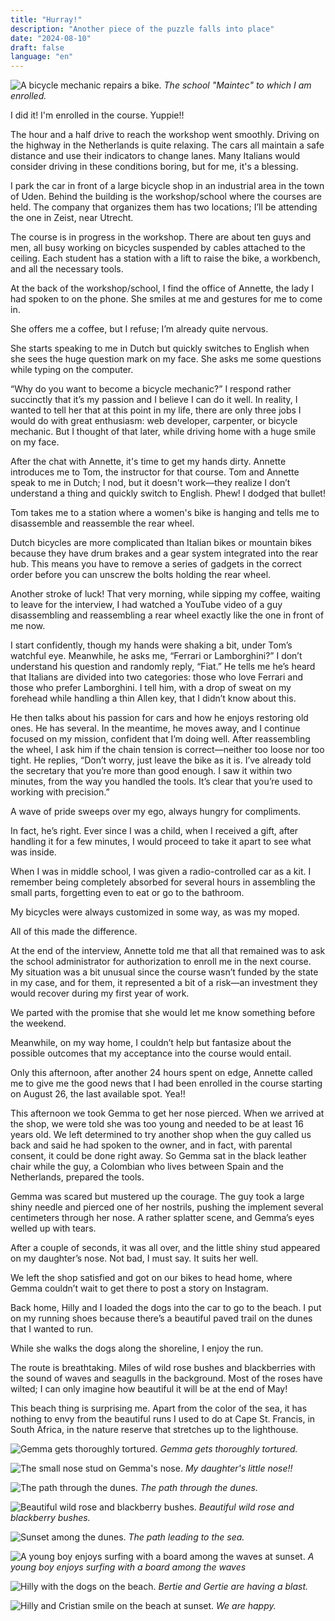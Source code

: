 ```yaml
---
title: "Hurray!"
description: "Another piece of the puzzle falls into place"
date: "2024-08-10"
draft: false
language: "en"
---
```


![A bicycle mechanic repairs a bike.](../../../../assets/images/post-26/pic-1.jpg)
_The school "Maintec" to which I am enrolled._

I did it! I'm enrolled in the course. Yuppie!!

The hour and a half drive to reach the workshop went smoothly. Driving on the highway in the Netherlands is quite relaxing. The cars all maintain a safe distance and use their indicators to change lanes. Many Italians would consider driving in these conditions boring, but for me, it's a blessing.

I park the car in front of a large bicycle shop in an industrial area in the town of Uden. Behind the building is the workshop/school where the courses are held. The company that organizes them has two locations; I’ll be attending the one in Zeist, near Utrecht.

The course is in progress in the workshop. There are about ten guys and men, all busy working on bicycles suspended by cables attached to the ceiling. Each student has a station with a lift to raise the bike, a workbench, and all the necessary tools.

At the back of the workshop/school, I find the office of Annette, the lady I had spoken to on the phone. She smiles at me and gestures for me to come in.

She offers me a coffee, but I refuse; I’m already quite nervous.

She starts speaking to me in Dutch but quickly switches to English when she sees the huge question mark on my face. She asks me some questions while typing on the computer.

“Why do you want to become a bicycle mechanic?” I respond rather succinctly that it’s my passion and I believe I can do it well. In reality, I wanted to tell her that at this point in my life, there are only three jobs I would do with great enthusiasm: web developer, carpenter, or bicycle mechanic. But I thought of that later, while driving home with a huge smile on my face.

After the chat with Annette, it's time to get my hands dirty. Annette introduces me to Tom, the instructor for that course. Tom and Annette speak to me in Dutch; I nod, but it doesn't work—they realize I don’t understand a thing and quickly switch to English. Phew! I dodged that bullet!

Tom takes me to a station where a women's bike is hanging and tells me to disassemble and reassemble the rear wheel.

Dutch bicycles are more complicated than Italian bikes or mountain bikes because they have drum brakes and a gear system integrated into the rear hub. This means you have to remove a series of gadgets in the correct order before you can unscrew the bolts holding the rear wheel.

Another stroke of luck! That very morning, while sipping my coffee, waiting to leave for the interview, I had watched a YouTube video of a guy disassembling and reassembling a rear wheel exactly like the one in front of me now.

I start confidently, though my hands were shaking a bit, under Tom’s watchful eye. Meanwhile, he asks me, “Ferrari or Lamborghini?” I don’t understand his question and randomly reply, “Fiat.” He tells me he’s heard that Italians are divided into two categories: those who love Ferrari and those who prefer Lamborghini. I tell him, with a drop of sweat on my forehead while handling a thin Allen key, that I didn’t know about this.

He then talks about his passion for cars and how he enjoys restoring old ones. He has several. In the meantime, he moves away, and I continue focused on my mission, confident that I’m doing well. After reassembling the wheel, I ask him if the chain tension is correct—neither too loose nor too tight. He replies, “Don’t worry, just leave the bike as it is. I’ve already told the secretary that you’re more than good enough. I saw it within two minutes, from the way you handled the tools. It’s clear that you’re used to working with precision.”

A wave of pride sweeps over my ego, always hungry for compliments.

In fact, he’s right. Ever since I was a child, when I received a gift, after handling it for a few minutes, I would proceed to take it apart to see what was inside.

When I was in middle school, I was given a radio-controlled car as a kit. I remember being completely absorbed for several hours in assembling the small parts, forgetting even to eat or go to the bathroom.

My bicycles were always customized in some way, as was my moped.

All of this made the difference.

At the end of the interview, Annette told me that all that remained was to ask the school administrator for authorization to enroll me in the next course. My situation was a bit unusual since the course wasn’t funded by the state in my case, and for them, it represented a bit of a risk—an investment they would recover during my first year of work.

We parted with the promise that she would let me know something before the weekend.

Meanwhile, on my way home, I couldn’t help but fantasize about the possible outcomes that my acceptance into the course would entail.

Only this afternoon, after another 24 hours spent on edge, Annette called me to give me the good news that I had been enrolled in the course starting on August 26, the last available spot. Yea!!

This afternoon we took Gemma to get her nose pierced. When we arrived at the shop, we were told she was too young and needed to be at least 16 years old. We left determined to try another shop when the guy called us back and said he had spoken to the owner, and in fact, with parental consent, it could be done right away. So Gemma sat in the black leather chair while the guy, a Colombian who lives between Spain and the Netherlands, prepared the tools.

Gemma was scared but mustered up the courage. The guy took a large shiny needle and pierced one of her nostrils, pushing the implement several centimeters through her nose. A rather splatter scene, and Gemma’s eyes welled up with tears.

After a couple of seconds, it was all over, and the little shiny stud appeared on my daughter’s nose. Not bad, I must say. It suits her well.

We left the shop satisfied and got on our bikes to head home, where Gemma couldn’t wait to get there to post a story on Instagram.

Back home, Hilly and I loaded the dogs into the car to go to the beach. I put on my running shoes because there’s a beautiful paved trail on the dunes that I wanted to run.

While she walks the dogs along the shoreline, I enjoy the run.

The route is breathtaking. Miles of wild rose bushes and blackberries with the sound of waves and seagulls in the background. Most of the roses have wilted; I can only imagine how beautiful it will be at the end of May!

This beach thing is surprising me. Apart from the color of the sea, it has nothing to envy from the beautiful runs I used to do at Cape St. Francis, in South Africa, in the nature reserve that stretches up to the lighthouse.

![Gemma gets thoroughly tortured.](../../../../assets/images/post-26/pic-2.jpg)
_Gemma gets thoroughly tortured._

![The small nose stud on Gemma's nose.](../../../../assets/images/post-26/pic-3.jpg)
_My daughter's little nose!!_

![The path through the dunes.](../../../../assets/images/post-26/pic-4.jpg)
_The path through the dunes._

![Beautiful wild rose and blackberry bushes.](../../../../assets/images/post-26/pic-5.jpg)
_Beautiful wild rose and blackberry bushes._

![Sunset among the dunes.](../../../../assets/images/post-26/pic-6.jpg)
_The path leading to the sea._

![A young boy enjoys surfing with a board among the waves at sunset.](../../../../assets/images/post-26/pic-7.jpg)
_A young boy enjoys surfing with a board among the waves_

![Hilly with the dogs on the beach.](../../../../assets/images/post-26/pic-8.jpg)
_Bertie and Gertie are having a blast._

![Hilly and Cristian smile on the beach at sunset.](../../../../assets/images/post-26/pic-9.jpg)
_We are happy._
